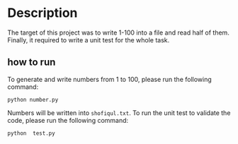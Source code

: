 # Description
The target of this project was to write 1-100 into a file and read half of them.
Finally, it required to write a unit test for the whole task.

## how to run
To generate and write numbers from 1 to 100, please run the following command:

    python number.py
    
Numbers will be written into `shofiqul.txt`. 
To run the unit test to validate the code, please run the following command:

    python  test.py

